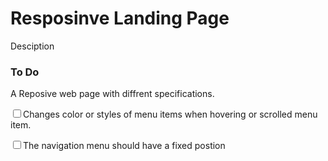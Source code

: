 <h1>Resposinve Landing Page</h1>
<p>Desciption</p>

<h3>To Do</h3>
<p>A Reposive web page with diffrent specifications.</p>
<input type="checkbox">Changes color or styles of menu items when hovering or scrolled menu item.
<p><input type="checkbox">The navigation menu should have a fixed postion</p>
